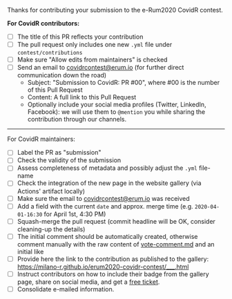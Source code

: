 Thanks for contributing your submission to the e-Rum2020 CovidR contest.

**For CovidR contributors:**

- [ ] The title of this PR reflects your contribution
- [ ] The pull request only includes one new `.yml` file under `contest/contributions`
- [ ] Make sure "Allow edits from maintainers" is checked
- [ ] Send an email to covidrcontest@erum.io (for further direct communication down the road)
     - Subject: "Submission to CovidR: PR #00", where #00 is the number of this Pull Request
     - Content: A full link to this Pull Request
     - Optionally include your social media profiles (Twitter, LinkedIn, Facebook): we will use them to `@mention` you while sharing the contribution through our channels.

---

For CovidR maintainers:

- [ ] Label the PR as "submission"
- [ ] Check the validity of the submission
- [ ] Assess completeness of metadata and possibly adjust the `.yml` file-name
- [ ] Check the integration of the new page in the website gallery (via Actions' artifact locally)
- [ ] Make sure the email to covidrcontest@erum.io was received
- [ ] Add a field with the current `date` and approx. merge time (e.g. `2020-04-01-16:30` for April 1st, 4:30 PM)
- [ ] Squash-merge the pull request (commit headline will be OK, consider cleaning-up the details)
- [ ] The initial comment should be automatically created, otherwise comment manually with the raw content of [vote-comment.md](../tree/master/contest/_tools/vote-comment.md) and an initial like
- [ ] Provide here the link to the contribution as published to the gallery: https://milano-r.github.io/erum2020-covidr-contest/___.html
- [ ] Instruct contributors on how to include their badge from the gallery page, share on social media, and get a [free ticket](https://www.eventbrite.it/e/covidr-erum-2020-pre-conference-event-tickets-104133026686).
- [ ] Consolidate e-mailed information.
